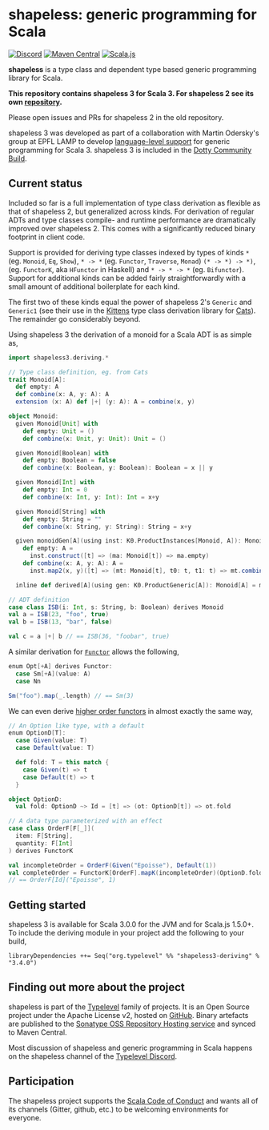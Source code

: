 # shapeless: generic programming for Scala

[![Discord](https://img.shields.io/discord/632277896739946517.svg?label=&logo=discord&logoColor=ffffff&color=404244&labelColor=6A7EC2)](https://discord.gg/bSQBZA3Ced)
[![Maven Central](https://img.shields.io/maven-central/v/org.typelevel/shapeless3-deriving_3.svg)](https://maven-badges.herokuapp.com/maven-central/org.typelevel/shapeless3-deriving_3)
[![Scala.js](https://www.scala-js.org/assets/badges/scalajs-1.5.0.svg)](https://www.scala-js.org)

**shapeless** is a type class and dependent type based generic programming
library for Scala.

**This repository contains shapeless 3 for Scala 3. For shapeless 2 see its own
[repository](https://github.com/milessabin/shapeless).**

Please open issues and PRs for shapeless 2 in the old repository.

shapeless 3 was developed as part of a collaboration with Martin Odersky's
group at EPFL LAMP to develop [language-level support][mirror] for generic
programming for Scala 3. shapeless 3 is included in the [Dotty Community
Build][communitybuild].

## Current status

Included so far is a full implementation of type class derivation as flexible
as that of shapeless 2, but generalized across kinds. For derivation of regular
ADTs and type classes compile- and runtime performance are dramatically
improved over shapeless 2. This comes with a significantly reduced binary
footprint in client code.

Support is provided for deriving type classes indexed by types of kinds `*`
(eg.  `Monoid`, `Eq`, `Show`), `* -> *` (eg. `Functor`, `Traverse`, `Monad`)
`(* -> *) -> *)`, (eg. `FunctorK`, aka `HFunctor` in Haskell) and `* -> * -> *`
(eg.  `Bifunctor`). Support for additional kinds can be added fairly
straightforwardly with a small amount of additional boilerplate for each kind.

The first two of these kinds equal the power of shapeless 2's `Generic` and
`Generic1` (see their use in the [Kittens][kittens] type class derivation
library for [Cats][cats]). The remainder go considerably beyond.

Using shapeless 3 the derivation of a monoid for a Scala ADT is as simple as,

```scala
import shapeless3.deriving.*

// Type class definition, eg. from Cats
trait Monoid[A]:
  def empty: A
  def combine(x: A, y: A): A
  extension (x: A) def |+| (y: A): A = combine(x, y)

object Monoid:
  given Monoid[Unit] with
    def empty: Unit = ()
    def combine(x: Unit, y: Unit): Unit = ()

  given Monoid[Boolean] with
    def empty: Boolean = false
    def combine(x: Boolean, y: Boolean): Boolean = x || y

  given Monoid[Int] with
    def empty: Int = 0
    def combine(x: Int, y: Int): Int = x+y

  given Monoid[String] with
    def empty: String = ""
    def combine(x: String, y: String): String = x+y

  given monoidGen[A](using inst: K0.ProductInstances[Monoid, A]): Monoid[A] with
    def empty: A =
      inst.construct([t] => (ma: Monoid[t]) => ma.empty)
    def combine(x: A, y: A): A =
      inst.map2(x, y)([t] => (mt: Monoid[t], t0: t, t1: t) => mt.combine(t0, t1))

  inline def derived[A](using gen: K0.ProductGeneric[A]): Monoid[A] = monoidGen

// ADT definition
case class ISB(i: Int, s: String, b: Boolean) derives Monoid
val a = ISB(23, "foo", true)
val b = ISB(13, "bar", false)

val c = a |+| b // == ISB(36, "foobar", true)
```

A similar derivation for [`Functor`][functor] allows the following,

```scala
enum Opt[+A] derives Functor: 
  case Sm[+A](value: A)
  case Nn

Sm("foo").map(_.length) // == Sm(3)
```

We can even derive [higher order functors][functork] in almost exactly the same
way,

```scala
// An Option like type, with a default
enum OptionD[T]:
  case Given(value: T)
  case Default(value: T)

  def fold: T = this match {
    case Given(t) => t
    case Default(t) => t
  }

object OptionD:
  val fold: OptionD ~> Id = [t] => (ot: OptionD[t]) => ot.fold

// A data type parameterized with an effect
case class OrderF[F[_]](
  item: F[String],
  quantity: F[Int]
) derives FunctorK

val incompleteOrder = OrderF(Given("Epoisse"), Default(1))
val completeOrder = FunctorK[OrderF].mapK(incompleteOrder)(OptionD.fold)
// == OrderF[Id]("Epoisse", 1)
```
## Getting started

shapeless 3 is available for Scala 3.0.0 for the JVM and for Scala.js 1.5.0+.
To include the deriving module in your project add the following to your build,

```
libraryDependencies ++= Seq("org.typelevel" %% "shapeless3-deriving" % "3.4.0")
```

## Finding out more about the project

shapeless is part of the [Typelevel][typelevel] family of projects. It is an
Open Source project under the Apache License v2, hosted on [GitHub][source].
Binary artefacts are published to the [Sonatype OSS Repository Hosting
service][sonatype] and synced to Maven Central.

Most discussion of shapeless and generic programming in Scala happens on the
shapeless channel of the [Typelevel Discord][discord].

## Participation

The shapeless project supports the [Scala Code of Conduct][codeofconduct] and
wants all of its channels (Gitter, github, etc.) to be welcoming environments
for everyone.

[codeofconduct]: https://www.scala-lang.org/conduct/
[typelevel]: http://typelevel.org/
[source]: https://github.com/typelevel/shapeless-3
[sonatype]: https://oss.sonatype.org/index.html#nexus-search;quick~shapeless
[gitter]: https://gitter.im/milessabin/shapeless
[discord]: https://discord.gg/bSQBZA3Ced
[mirror]: https://dotty.epfl.ch/docs/reference/contextual/derivation.html
[communitybuild]: https://github.com/lampepfl/dotty/tree/master/community-build/community-projects
[kittens]: https://github.com/typelevel/kittens
[cats]: https://github.com/typelevel/cats
[functor]: https://github.com/typelevel/shapeless-3/blob/505d44658d907c8ce193b6e66a4a9e6396ba0d9a/modules/deriving/src/test/scala/shapeless3/deriving/type-classes.scala#L137-L158
[functork]:https://github.com/typelevel/shapeless-3/blob/505d44658d907c8ce193b6e66a4a9e6396ba0d9a/modules/deriving/src/test/scala/shapeless3/deriving/type-classes.scala#L290-L308
